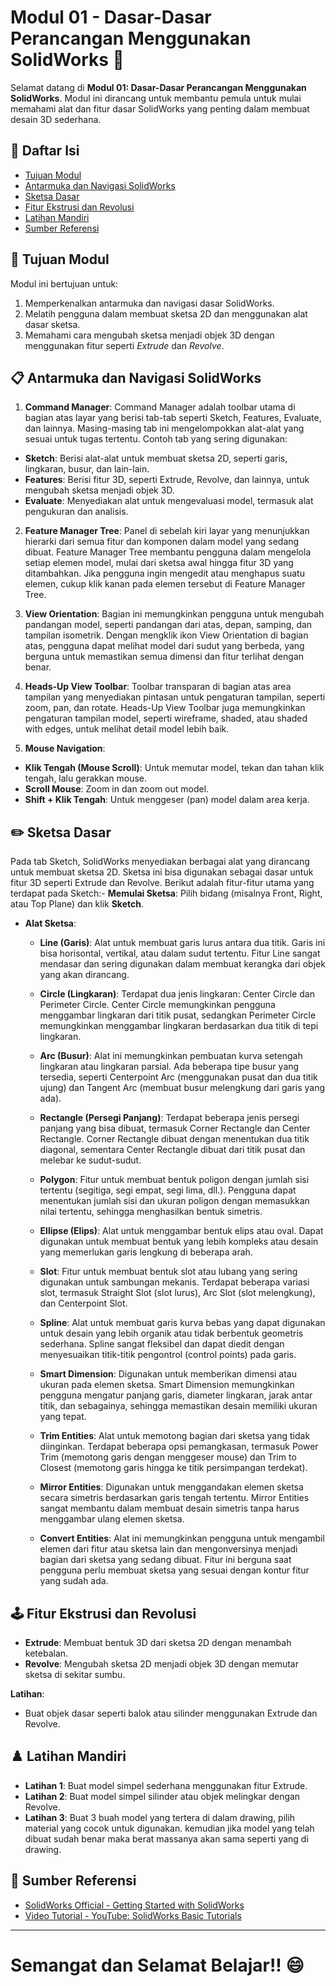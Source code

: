 # Modul 01 - Dasar-Dasar Perancangan Menggunakan SolidWorks :monocle_face:	

Selamat datang di **Modul 01: Dasar-Dasar Perancangan Menggunakan SolidWorks**. Modul ini dirancang untuk membantu pemula untuk mulai memahami alat dan fitur dasar SolidWorks yang penting dalam membuat desain 3D sederhana. 

## :scroll: Daftar Isi
- [Tujuan Modul](#pushpin-tujuan-modul)
- [Antarmuka dan Navigasi SolidWorks](#clipboard-antarmuka-dan-navigasi-solidworks)
- [Sketsa Dasar](#pencil2-sketsa-dasar)
- [Fitur Ekstrusi dan Revolusi](#joystick-fitur-ekstrusi-dan-revolusi)
- [Latihan Mandiri](#chess_pawnlatihan-mandiri)
- [Sumber Referensi](#link-sumber-referensi)

## :pushpin: Tujuan Modul
Modul ini bertujuan untuk:
1. Memperkenalkan antarmuka dan navigasi dasar SolidWorks.
2. Melatih pengguna dalam membuat sketsa 2D dan menggunakan alat dasar sketsa.
3. Memahami cara mengubah sketsa menjadi objek 3D dengan menggunakan fitur seperti *Extrude* dan *Revolve*.

## :clipboard: Antarmuka dan Navigasi SolidWorks 
1. **Command Manager**:
Command Manager adalah toolbar utama di bagian atas layar yang berisi tab-tab seperti Sketch, Features, Evaluate, dan lainnya. Masing-masing tab ini mengelompokkan alat-alat yang sesuai untuk tugas tertentu.
Contoh tab yang sering digunakan:
  - **Sketch**: Berisi alat-alat untuk membuat sketsa 2D, seperti garis, lingkaran, busur, dan lain-lain.
  - **Features**: Berisi fitur 3D, seperti Extrude, Revolve, dan lainnya, untuk mengubah sketsa menjadi objek 3D.
  - **Evaluate**: Menyediakan alat untuk mengevaluasi model, termasuk alat pengukuran dan analisis.

2. **Feature Manager Tree**:
Panel di sebelah kiri layar yang menunjukkan hierarki dari semua fitur dan komponen dalam model yang sedang dibuat.
Feature Manager Tree membantu pengguna dalam mengelola setiap elemen model, mulai dari sketsa awal hingga fitur 3D yang ditambahkan.
Jika pengguna ingin mengedit atau menghapus suatu elemen, cukup klik kanan pada elemen tersebut di Feature Manager Tree.

3. **View Orientation**:
Bagian ini memungkinkan pengguna untuk mengubah pandangan model, seperti pandangan dari atas, depan, samping, dan tampilan isometrik.
Dengan mengklik ikon View Orientation di bagian atas, pengguna dapat melihat model dari sudut yang berbeda, yang berguna untuk memastikan semua dimensi dan fitur terlihat dengan benar.

4. **Heads-Up View Toolbar**:
Toolbar transparan di bagian atas area tampilan yang menyediakan pintasan untuk pengaturan tampilan, seperti zoom, pan, dan rotate.
Heads-Up View Toolbar juga memungkinkan pengaturan tampilan model, seperti wireframe, shaded, atau shaded with edges, untuk melihat detail model lebih baik.

5. **Mouse Navigation**:
  - **Klik Tengah (Mouse Scroll)**: Untuk memutar model, tekan dan tahan klik tengah, lalu gerakkan mouse.
  - **Scroll Mouse**: Zoom in dan zoom out model.
  - **Shift + Klik Tengah**: Untuk menggeser (pan) model dalam area kerja.

## :pencil2: Sketsa Dasar
Pada tab Sketch, SolidWorks menyediakan berbagai alat yang dirancang untuk membuat sketsa 2D. Sketsa ini bisa digunakan sebagai dasar untuk fitur 3D seperti Extrude dan Revolve. Berikut adalah fitur-fitur utama yang terdapat pada Sketch:-
**Memulai Sketsa**: Pilih bidang (misalnya Front, Right, atau Top Plane) dan klik **Sketch**.
- **Alat Sketsa**:
    - **Line (Garis)**:
    Alat untuk membuat garis lurus antara dua titik. Garis ini bisa horisontal, vertikal, atau dalam sudut tertentu.
    Fitur Line sangat mendasar dan sering digunakan dalam membuat kerangka dari objek yang akan dirancang.

    - **Circle (Lingkaran)**:
    Terdapat dua jenis lingkaran: Center Circle dan Perimeter Circle.
    Center Circle memungkinkan pengguna menggambar lingkaran dari titik pusat, sedangkan Perimeter Circle memungkinkan menggambar lingkaran berdasarkan dua titik di tepi lingkaran.

    - **Arc (Busur)**:
    Alat ini memungkinkan pembuatan kurva setengah lingkaran atau lingkaran parsial.
    Ada beberapa tipe busur yang tersedia, seperti Centerpoint Arc (menggunakan pusat dan dua titik ujung) dan Tangent Arc (membuat busur melengkung dari garis   yang ada).

    - **Rectangle (Persegi Panjang)**:
    Terdapat beberapa jenis persegi panjang yang bisa dibuat, termasuk Corner Rectangle dan Center Rectangle.
    Corner Rectangle dibuat dengan menentukan dua titik diagonal, sementara Center Rectangle dibuat dari titik pusat dan melebar ke sudut-sudut.

    - **Polygon**:
    Fitur untuk membuat bentuk poligon dengan jumlah sisi tertentu (segitiga, segi empat, segi lima, dll.).
    Pengguna dapat menentukan jumlah sisi dan ukuran poligon dengan memasukkan nilai tertentu, sehingga menghasilkan bentuk simetris.

    - **Ellipse (Elips)**:
    Alat untuk menggambar bentuk elips atau oval.
    Dapat digunakan untuk membuat bentuk yang lebih kompleks atau desain yang memerlukan garis lengkung di beberapa arah.

    - **Slot**:
    Fitur untuk membuat bentuk slot atau lubang yang sering digunakan untuk sambungan mekanis.
    Terdapat beberapa variasi slot, termasuk Straight Slot (slot lurus), Arc Slot (slot melengkung), dan Centerpoint Slot.

    - **Spline**:
    Alat untuk membuat garis kurva bebas yang dapat digunakan untuk desain yang lebih organik atau tidak berbentuk geometris sederhana.
    Spline sangat fleksibel dan dapat diedit dengan menyesuaikan titik-titik pengontrol (control points) pada garis.

    - **Smart Dimension**:
    Digunakan untuk memberikan dimensi atau ukuran pada elemen sketsa.
    Smart Dimension memungkinkan pengguna mengatur panjang garis, diameter lingkaran, jarak antar titik, dan sebagainya, sehingga memastikan desain memiliki ukuran yang tepat.

    - **Trim Entities**:
    Alat untuk memotong bagian dari sketsa yang tidak diinginkan.
    Terdapat beberapa opsi pemangkasan, termasuk Power Trim (memotong garis dengan menggeser mouse) dan Trim to Closest (memotong garis hingga ke titik     persimpangan terdekat).

    - **Mirror Entities**:
    Digunakan untuk menggandakan elemen sketsa secara simetris berdasarkan garis tengah tertentu.
    Mirror Entities sangat membantu dalam membuat desain simetris tanpa harus menggambar ulang elemen sketsa.

    - **Convert Entities**:
    Alat ini memungkinkan pengguna untuk mengambil elemen dari fitur atau sketsa lain dan mengonversinya menjadi bagian dari sketsa yang sedang dibuat.
    Fitur ini berguna saat pengguna perlu membuat sketsa yang sesuai dengan kontur fitur yang sudah ada.

## :joystick: Fitur Ekstrusi dan Revolusi
- **Extrude**: Membuat bentuk 3D dari sketsa 2D dengan menambah ketebalan.
- **Revolve**: Mengubah sketsa 2D menjadi objek 3D dengan memutar sketsa di sekitar sumbu.

**Latihan**:
- Buat objek dasar seperti balok atau silinder menggunakan Extrude dan Revolve.

## :chess_pawn:	Latihan Mandiri
- **Latihan 1**: Buat model simpel sederhana menggunakan fitur Extrude. 
- **Latihan 2**: Buat model simpel silinder atau objek melingkar dengan Revolve.
- **Latihan 3**: Buat 3 buah model yang tertera di dalam drawing, pilih material yang cocok untuk digunakan. kemudian jika model yang telah dibuat sudah benar maka berat massanya akan sama seperti yang di drawing.

## :link: Sumber Referensi
- [SolidWorks Official - Getting Started with SolidWorks](https://help.solidworks.com/2024/english/swconntutorial/c_swtut_getting_started_online.htm)
- [Video Tutorial - YouTube: SolidWorks Basic Tutorials](https://www.youtube.com/results?search_query=solidworks+basic+tutorial)

---
# Semangat dan Selamat Belajar!! :smile:


